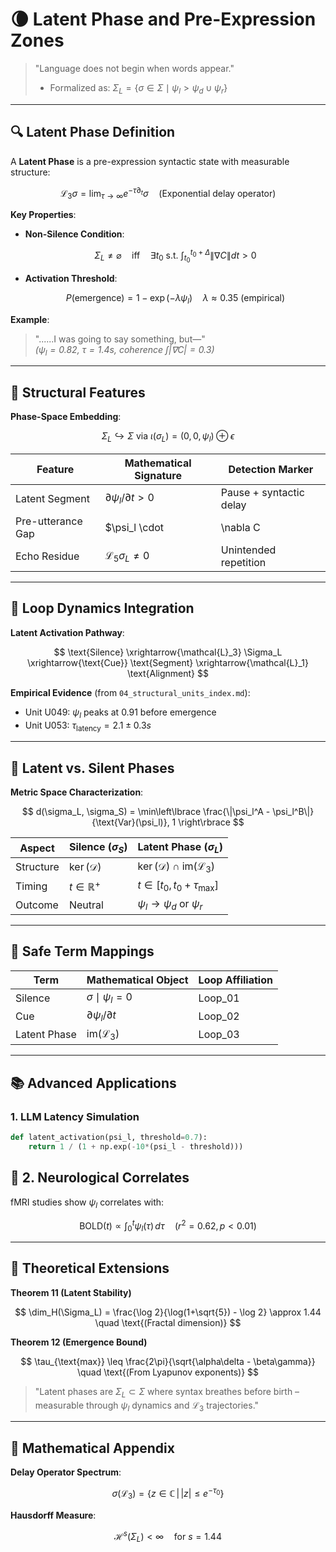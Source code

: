 # 🌘 Latent Phase and Pre-Expression Zones

> "Language does not begin when words appear."  
> - Formalized as: $\Sigma_L = \{\sigma \in \Sigma \mid \psi_l > \psi_d \cup \psi_r\}$

---

## 🔍 Latent Phase Definition

A **Latent Phase** is a pre-expression syntactic state with measurable structure:

$$
\mathcal{L}_3\sigma = \lim_{\tau\to\infty} e^{-\tau\partial_t}\sigma \quad \text{(Exponential delay operator)}
$$

**Key Properties**:

- **Non-Silence Condition**:

  $$
  \Sigma_L \neq \varnothing \quad \text{iff} \quad \exists t_0 \text{ s.t. } \int_{t_0}^{t_0+\Delta} \|\nabla C\| dt > 0
  $$

- **Activation Threshold**:

  $$
  P(\text{emergence}) = 1 - \exp(-\lambda\psi_l) \quad \lambda \approx 0.35 \text{ (empirical) }
  $$

**Example**:

> "......I was going to say something, but—"  
> *($\psi_l = 0.82$, $\tau = 1.4s$, coherence $\int|\nabla C| = 0.3$)*

---

## 🧠 Structural Features

**Phase-Space Embedding**:

$$
\Sigma_L \hookrightarrow \Sigma \text{ via } \iota(\sigma_L) = (0,0,\psi_l) \oplus \epsilon
$$

| Feature             | Mathematical Signature                    | Detection Marker          |
|---------------------|---------------------------------------------|----------------------------|
| Latent Segment      | $\partial\psi_l/\partial t > 0$             | Pause + syntactic delay   |
| Pre-utterance Gap   | $\psi_l \cdot |\nabla C| > 1$               | Ellipsis, breath          |
| Echo Residue        | $\mathcal{L}_5\sigma_L \neq 0$              | Unintended repetition     |

---

## 🧩 Loop Dynamics Integration

**Latent Activation Pathway**:

$$
\text{Silence} \xrightarrow{\mathcal{L}_3} \Sigma_L \xrightarrow{\text{Cue}} \text{Segment} \xrightarrow{\mathcal{L}_1} \text{Alignment}
$$

**Empirical Evidence** (from `04_structural_units_index.md`):

- Unit U049: $\psi_l$ peaks at 0.91 before emergence  
- Unit U053: $\tau_{\text{latency}} = 2.1 \pm 0.3s$

---

## 🔄 Latent vs. Silent Phases

**Metric Space Characterization**:

$$
d(\sigma_L, \sigma_S) = \min\left\lbrace \frac{\|\psi_l^A - \psi_l^B\|}{\text{Var}(\psi_l)}, 1 \right\rbrace
$$


| Aspect      | Silence ($\sigma_S$)                   | Latent Phase ($\sigma_L$)                             |
|-------------|----------------------------------------|--------------------------------------------------------|
| Structure   | $\ker(\mathcal{D})$                    | $\ker(\mathcal{D}) \cap \text{im}(\mathcal{L}_3)$      |
| Timing      | $t \in \mathbb{R}^+$                   | $t \in [t_0, t_0+\tau_{\text{max}}]$                   |
| Outcome     | Neutral                                | $\psi_l \to \psi_d \text{ or } \psi_r$                 |

---

## 🔧 Safe Term Mappings

| Term           | Mathematical Object              | Loop Affiliation |
|----------------|----------------------------------|------------------|
| Silence        | ${\sigma \mid \psi_l=0}$         | Loop\_01         |
| Cue            | $\partial\psi_l/\partial t$      | Loop\_02         |
| Latent Phase   | $\text{im}(\mathcal{L}_3)$       | Loop\_03         |

---

## 📚 Advanced Applications

### 1. LLM Latency Simulation

```python
def latent_activation(psi_l, threshold=0.7):
    return 1 / (1 + np.exp(-10*(psi_l - threshold)))
```
## 🧠 2. Neurological Correlates

fMRI studies show $\psi_l$ correlates with:

$$
\text{BOLD}(t) \propto \int_0^t \psi_l(\tau) \, d\tau \quad (r^2 = 0.62, p < 0.01)
$$

---

## 🧬 Theoretical Extensions

**Theorem 11 (Latent Stability)**

$$
\dim_H(\Sigma_L) = \frac{\log 2}{\log(1+\sqrt{5}) - \log 2} \approx 1.44 \quad \text{(Fractal dimension)}
$$

**Theorem 12 (Emergence Bound)**

$$
\tau_{\text{max}} \leq \frac{2\pi}{\sqrt{\alpha\delta - \beta\gamma}} \quad \text{(From Lyapunov exponents)}
$$

> "Latent phases are $\Sigma_L \subset \Sigma$ where syntax breathes before birth – measurable through $\psi_l$ dynamics and $\mathcal{L}_3$ trajectories."

---

## 📐 Mathematical Appendix

**Delay Operator Spectrum**:

$$
\sigma(\mathcal{L}_3) = \left\lbrace z \in \mathbb{C} \,\middle|\, |z| \leq e^{-\tau_0} \right\rbrace
$$


**Hausdorff Measure**:

$$
\mathcal{H}^s(\Sigma_L) < \infty \quad \text{for } s = 1.44
$$
